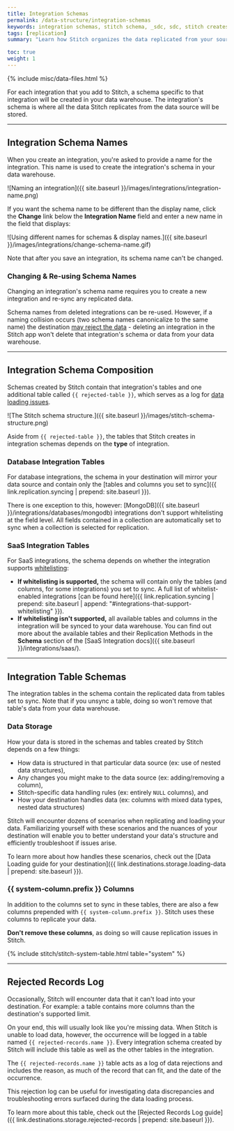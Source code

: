 ```yaml
---
title: Integration Schemas
permalink: /data-structure/integration-schemas
keywords: integration schemas, stitch schema, _sdc, sdc, stitch creates schemas, data warehouse
tags: [replication]
summary: "Learn how Stitch organizes the data replicated from your sources in your data warehouse."

toc: true
weight: 1
---
```

{% include misc/data-files.html %}

For each integration that you add to Stitch, a schema specific to that integration will be created in your data warehouse. The integration's schema is where all the data Stitch replicates from the data source will be stored.

---

## Integration Schema Names

When you create an integration, you're asked to provide a name for the integration. This name is used to create the integration's schema in your data warehouse.

![Naming an integration]({{ site.baseurl }}/images/integrations/integration-name.png)

If you want the schema name to be different than the display name, click the **Change** link below the **Integration Name** field and enter a new name in the field that displays:

![Using different names for schemas & display names.]({{ site.baseurl }}/images/integrations/change-schema-name.gif)

Note that after you save an integration, its schema name can't be changed.

### Changing & Re-using Schema Names

Changing an integration's schema name requires you to create a new integration and re-sync any replicated data.

Schema names from deleted integrations can be re-used. However, if a naming collision occurs (two schema names canonicalize to the same name) the destination [may reject the data](#rejected-records-log) - deleting an integration in the Stitch app won't delete that integration's schema or data from your data warehouse.

---

## Integration Schema Composition

Schemas created by Stitch contain that integration's tables and one additional table called `{{ rejected-table }}`, which serves as a log for [data loading issues](#rejected-records-log).

![The Stitch schema structure.]({{ site.baseurl }}/images/stitch-schema-structure.png)

Aside from `{{ rejected-table }}`, the tables that Stitch creates in integration schemas depends on the **type** of integration.

### Database Integration Tables

For database integrations, the schema in your destination will mirror your data source and contain only the [tables and columns you set to sync]({{ link.replication.syncing | prepend: site.baseurl }}).

There is one exception to this, however: [MongoDB]({{ site.baseurl }}/integrations/databases/mongodb) integrations don't support whitelisting at the field level. All fields contained in a collection are automatically set to sync when a collection is selected for replication.

### SaaS Integration Tables

For SaaS integrations, the schema depends on whether the integration supports <a href="#" data-toggle="tooltip" data-original-title="{{ site.data.tooltips.whitelisting-feature }}">whitelisting</a>:

- **If whitelisting is supported,** the schema will contain only the tables (and columns, for some integrations) you set to sync. A full list of whitelist-enabled integrations [can be found here]({{ link.replication.syncing | prepend: site.baseurl | append: "#integrations-that-support-whitelisting" }}).
- **If whitelisting isn't supported,** all available tables and columns in the integration will be synced to your data warehouse. You can find out more about the available tables and their Replication Methods in the **Schema** section of the [SaaS Integration docs]({{ site.baseurl }}/integrations/saas/).

---

## Integration Table Schemas

The integration tables in the schema contain the replicated data from tables set to sync. Note that if you unsync a table, doing so won't remove that table's data from your data warehouse.

### Data Storage

How your data is stored in the schemas and tables created by Stitch depends on a few things:

- How data is structured in that particular data source (ex: use of nested data structures),
- Any changes you might make to the data source (ex: adding/removing a column),
- Stitch-specific data handling rules (ex: entirely `NULL` columns), and
- How your destination handles data (ex: columns with mixed data types, nested data structures)

Stitch will encounter dozens of scenarios when replicating and loading your data. Familiarizing yourself with these scenarios and the nuances of your destination will enable you to better understand your data's structure and efficiently troubleshoot if issues arise.

To learn more about how handles these scenarios, check out the [Data Loading guide for your destination]({{ link.destinations.storage.loading-data | prepend: site.baseurl }}).

### {{ system-column.prefix }} Columns

In addition to the columns set to sync in these tables, there are also a few columns prepended with `{{ system-column.prefix }}`. Stitch uses these columns to replicate your data.

**Don't remove these columns**, as doing so will cause replication issues in Stitch.

{% include stitch/stitch-system-table.html table="system" %}

---

## Rejected Records Log

Occasionally, Stitch will encounter data that it can't load into your destination. For example: a table contains more columns than the destination's supported limit. 

On your end, this will usually look like you're missing data. When Stitch is unable to load data, however, the occurrence will be logged in a table named `{{ rejected-records.name }}`. Every integration schema created by Stitch will include this table as well as the other tables in the integration.

The `{{ rejected-records.name }}` table acts as a log of data rejections and includes the reason, as much of the record that can fit, and the date of the occurrence.

This rejection log can be useful for investigating data discrepancies and troubleshooting errors surfaced during the data loading process.

To learn more about this table, check out the [Rejected Records Log guide]({{ link.destinations.storage.rejected-records | prepend: site.baseurl }}).